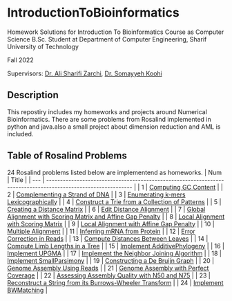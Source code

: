 # IntroductionToBioinformatics
Homework Solutions for Introduction To Bioinformatics Course as Computer Science B.Sc. Student at Department of Computer Engineering, Sharif University of Technology

Fall 2022

Supervisors: [Dr. Ali Sharifi Zarchi](https://scholar.google.com/citations?user=GbJMZLIAAAAJ&hl=en), [Dr. Somayyeh Koohi](http://sharif.ir/~koohi/)


## Description
This repostiry includes my homeworks and projects around Numerical Bioinformatics.
There are some problems from Rosalind implemented in python and java.also a small project about dimension reduction and AML is included.

## Table of Rosalind Problems
24 Rosalind problems listed below are implementend as homeworks.
| Num | Title                                                                                                         |
| --- | ------------------------------------------------------------------------------------------------------------- |
| 1   | [Computing GC Content](https://rosalind.info/problems/gc/?class=948)                                          |
| 2   | [Complementing a Strand of DNA](https://rosalind.info/problems/revc/?class=948)                               |
| 3   | [Enumerating k-mers Lexicographically](https://rosalind.info/problems/lexf/?class=948)                        |
| 4   | [Construct a Trie from a Collection of Patterns](https://rosalind.info/problems/ba9a/?class=948)              |
| 5   | [Creating a Distance Matrix](https://rosalind.info/problems/pdst/?class=948)                                  |
| 6   | [Edit Distance Alignment](https://rosalind.info/problems/edta/?class=948)                                     |
| 7   | [Global Alignment with Scoring Matrix and Affine Gap Penalty](https://rosalind.info/problems/gaff/?class=948) |
| 8   | [Local Alignment with Scoring Matrix](https://rosalind.info/problems/loca/?class=948)                         |
| 9   | [Local Alignment with Affine Gap Penalty](https://rosalind.info/problems/laff/?class=948)                     |
| 10  | [Multiple Alignment](https://rosalind.info/problems/mult/?class=948)                                          |
| 11  | [Inferring mRNA from Protein](https://rosalind.info/problems/mrna/?class=948)                                 |
| 12  | [Error Correction in Reads](https://rosalind.info/problems/corr/?class=948)                                   |
| 13  | [Compute Distances Between Leaves](https://rosalind.info/problems/ba7a/?class=948)                            |
| 14  | [Compute Limb Lengths in a Tree](https://rosalind.info/problems/ba7b/?class=948)                              |
| 15  | [Implement AdditivePhylogeny](https://rosalind.info/problems/ba7c/?class=948)                                 |
| 16  | [Implement UPGMA](https://rosalind.info/problems/ba7d/?class=948)                                             |
| 17  | [Implement the Neighbor Joining Algorithm](https://rosalind.info/problems/ba7e/?class=948)                    |
| 18  | [Implement SmallParsimony](https://rosalind.info/problems/ba7f/?class=948)                                    |
| 19  | [Constructing a De Bruijn Graph](https://rosalind.info/problems/dbru/?class=948)                              |
| 20  | [Genome Assembly Using Reads](https://rosalind.info/problems/gasm/?class=948)                                 |
| 21  | [Genome Assembly with Perfect Coverage](https://rosalind.info/problems/pcov/?class=948)                       |
| 22  | [Assessing Assembly Quality with N50 and N75](https://rosalind.info/problems/asmq/?class=948)                 |
| 23  | [Reconstruct a String from its Burrows-Wheeler Transform](https://rosalind.info/problems/ba9j/?class=948)     |
| 24  | [Implement BWMatching](https://rosalind.info/problems/ba9l/?class=948)                                        |
